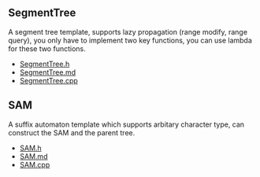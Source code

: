 ## SegmentTree

A segment tree template, supports lazy propagation (range modify, range query), you only have to implement two key functions, you can use lambda for these two functions.

- [SegmentTree.h](headers/SegmentTree.h)
- [SegmentTree.md](docs/SegmentTree.md)
- [SegmentTree.cpp](tests/SegmentTree.cpp)

## SAM

A suffix automaton template which supports arbitary character type, can construct the SAM and the parent tree.

- [SAM.h](headers/SAM.h)
- [SAM.md](docs/SAM.md)
- [SAM.cpp](tests/SAM.cpp)
